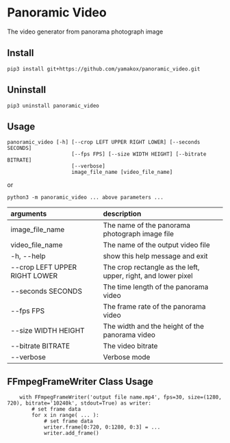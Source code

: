 # Panoramic Video

The video generator from panorama photograph image

## Install

```
pip3 install git+https://github.com/yamakox/panoramic_video.git
```

## Uninstall

```
pip3 uninstall panoramic_video
```

## Usage

```
panoramic_video [-h] [--crop LEFT UPPER RIGHT LOWER] [--seconds SECONDS]
                     [--fps FPS] [--size WIDTH HEIGHT] [--bitrate BITRATE]
                     [--verbose]
                     image_file_name [video_file_name]
```

or

```
python3 -m panoramic_video ... above parameters ...
```

|arguments |description |
|:---|:---|
|image_file_name       |The name of the panorama photograph image file|
|video_file_name       |The name of the output video file|
|-h, --help            |show this help message and exit|
|--crop LEFT UPPER RIGHT LOWER |The crop rectangle as the left, upper, right, and lower pixel|
|--seconds SECONDS     |The time length of the panorama video|
|--fps FPS             |The frame rate of the panorama video|
|--size WIDTH HEIGHT   |The width and the height of the panorama video|
|--bitrate BITRATE     |The video bitrate|
|--verbose             |Verbose mode|

## FFmpegFrameWriter Class Usage

```
    with FFmpegFrameWriter('output file name.mp4', fps=30, size=(1280, 720), bitrate='10240k', stdout=True) as writer:
        # set frame data
        for x in range( ... ):
            # set frame data
            writer.frame[0:720, 0:1280, 0:3] = ...
            writer.add_frame()
```
